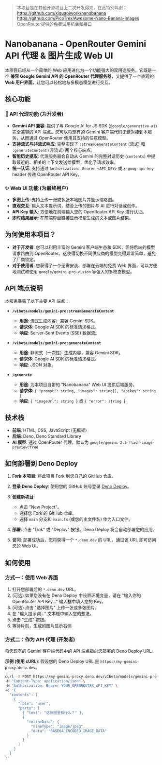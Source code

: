 > 本项目是在其他开源项目上二次开发得来，在此特别鸣谢：
> https://github.com/xiguapiwork/nanobanana
> https://github.com/PicoTrex/Awesome-Nano-Banana-images
> OpenRouter提供的免费试用机会和接口

# Nanobanana - OpenRouter Gemini API 代理 & 图片生成 Web UI

本项目已经从一个简单的 Web 应用进化为一个功能强大的双用途服务。它既是一个 **兼容 Google Gemini API 的 OpenRouter 代理服务器**，又提供了一个直观的 **Web 用户界面**，让您可以轻松地与多模态模型进行交互。

## 核心功能

### 🚀 API 代理功能 (为开发者)

*   **Gemini API 兼容**: 提供了与 Google AI for JS SDK (`@google/generative-ai`) 完全兼容的 API 端点。您可以将现有的 Gemini 客户端代码无缝对接到本服务，从而通过 OpenRouter 使用其支持的任意模型。
*   **支持流式与非流式响应**: 完整实现了 `:streamGenerateContent` (流式) 和 `:generateContent` (非流式) 两个核心端点。
*   **智能历史提取**: 代理服务器会自动从 Gemini 的完整对话历史 (`contents`) 中提取最近的、相关的上下文发送给模型，优化了请求效率。
*   **统一认证**: 支持通过 `Authorization: Bearer <API_KEY>` 或 `x-goog-api-key` header 传递 OpenRouter API Key。

### ✨ Web UI 功能 (为最终用户)

*   **多图上传**: 支持上传一张或多张本地图片并显示缩略图。
*   **直观交互**: 输入文本提示词，结合上传的图片与 AI 进行对话或创作。
*   **API Key 输入**: 方便地在前端输入您的 OpenRouter API Key 进行认证。
*   **即时结果展示**: 在前端界面直接显示模型生成的文本或图片结果。

## 为何使用本项目？

*   **对于开发者**: 您可以利用丰富的 Gemini 客户端生态和 SDK，但将后端的模型请求路由到 OpenRouter。这使得切换不同供应商的模型变得异常简单，避免了厂商锁定。
*   **对于使用者**: 您获得了一个无需安装、部署在云端的免费 Web 界面，可以方便地测试和使用 `google/gemini-pro-vision` 等强大的多模态模型。

## API 端点说明

本服务暴露了以下主要 API 端点：

*   **`/v1beta/models/gemini-pro:streamGenerateContent`**
    *   **用途**: 流式生成内容，兼容 Gemini SDK。
    *   **请求体**: Google AI SDK 的标准请求格式。
    *   **响应**: Server-Sent Events (SSE) 数据流。

*   **`/v1beta/models/gemini-pro:generateContent`**
    *   **用途**: 非流式（一次性）生成内容，兼容 Gemini SDK。
    *   **请求体**: Google AI SDK 的标准请求格式。
    *   **响应**: JSON 对象。

*   **`/generate`**
    *   **用途**: 为本项目自带的 "Nanobanana" Web UI 提供后端服务。
    *   **请求体**: `{ "prompt": string, "images": string[], "apikey": string }`
    *   **响应**: `{ "imageUrl": string }` 或 `{ "error": string }`

## 技术栈

- **前端**: HTML, CSS, JavaScript (无框架)
- **后端**: Deno, Deno Standard Library
- **AI 模型**: 通过 OpenRouter 代理，默认为 `google/gemini-2.5-flash-image-preview:free`

## 如何部署到 Deno Deploy

1.  **Fork 本项目**: 将此项目 Fork 到您自己的 GitHub 仓库。

2.  **登录 Deno Deploy**: 使用您的 GitHub 账号登录 [Deno Deploy](https://dash.deno.com/account/overview)。

3.  **创建新项目**:
    *   点击 "New Project"。
    *   选择您 Fork 的 GitHub 仓库。
    *   选择 `main` 分支和 `main.ts` (或您的主文件名) 作为入口文件。


4.  **部署**: 点击 "Link" 或 "Deploy" 按钮，Deno Deploy 将会自动部署您的应用。

5.  **访问**: 部署成功后，您将获得一个 `*.deno.dev` 的 URL，通过该 URL 即可访问您的 Web UI。

## 如何使用

### 方式一：使用 Web 界面

1.  打开您部署后的 `*.deno.dev` URL。
2.  (可选) 如果您没有在 Deno Deploy 中设置环境变量，请在 "输入你的 OpenRouter API Key..." 输入框中填入您的 Key。
3.  (可选) 点击 "选择图片" 上传一张或多张图片。
4.  在 "输入提示词..." 文本框中输入您的想法。
5.  点击 "生成" 按钮。
6.  等待片刻，生成的图片显示右侧

### 方式二：作为 API 代理 (开发者)

将您现有的 Gemini 客户端代码中的 API 端点指向您部署的 Deno Deploy URL。

**示例 (使用 cURL)**:
假设您的 Deno Deploy URL 是 `https://my-gemini-proxy.deno.dev`。

```bash
curl -X POST https://my-gemini-proxy.deno.dev/v1beta/models/gemini-pro:generateContent \
-H "Content-Type: application/json" \
-H "Authorization: Bearer YOUR_OPENROUTER_API_KEY" \
-d '{
  "contents": [
    {
      "role": "user",
      "parts": [
        { "text": "这张图里有什么？" },
        {
          "inlineData": {
            "mimeType": "image/jpeg",
            "data": "BASE64_ENCODED_IMAGE_DATA"
          }
        }
      ]
    }
  ]
}'
```
